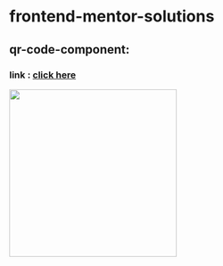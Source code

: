 # frontend-mentor-solutions

## qr-code-component:
### link : [click here](https://srjuchenko.github.io/frontend-mentor-solutions/qr-code-component-main/index.html)
<img src="https://github.com/user-attachments/assets/f51b4b47-47a9-4771-bd23-141449812e8d" width="300">

